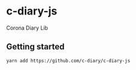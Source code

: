 # c-diary-js
Corona Diary Lib

## Getting started

```bash
yarn add https://github.com/c-diary/c-diary-js
```
